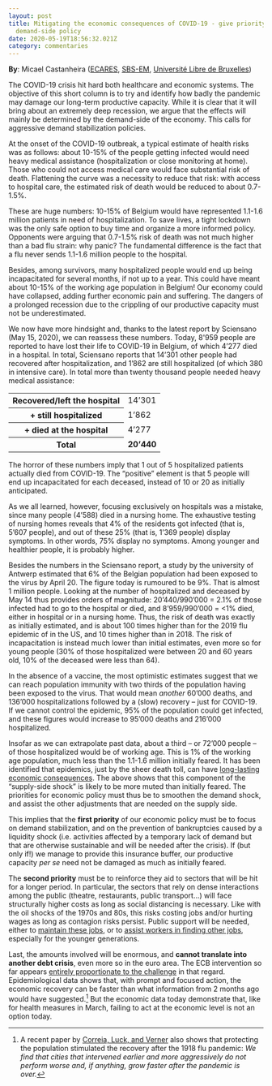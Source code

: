 ```yaml
---
layout: post
title: Mitigating the economic consequences of COVID-19 - give priority to a
  demand-side policy
date: 2020-05-19T18:56:32.021Z
category: commentaries
---
```

**By**: Micael Castanheira ([ECARES](https://ecares.ulb.be/), [SBS-EM](https://www.solvay.edu/en/), [Université Libre de Bruxelles](https://www.ulb.be/))

The COVID-19 crisis hit hard both healthcare and economic systems. The objective of this short column is to try and identify how badly the pandemic may damage our long-term productive capacity. While it is clear that it will bring about an extremely deep recession, we argue that the effects will mainly be determined by the demand-side of the economy. This calls for aggressive demand stabilization policies.

At the onset of the COVID-19 outbreak, a typical estimate of health risks was as follows: about 10-15% of the people getting infected would need heavy medical assistance (hospitalization or close monitoring at home). Those who could not access medical care would face substantial risk of death. Flattening the curve was a necessity to reduce that risk: with access to hospital care, the estimated risk of death would be reduced to about 0.7-1.5%.

These are huge numbers: 10-15% of Belgium would have represented 1.1-1.6 million patients in need of hospitalization. To save lives, a tight lockdown was the only safe option to buy time and organize a more informed policy. Opponents were arguing that 0.7-1.5% risk of death was not much higher than a bad flu strain: why panic? The fundamental difference is the fact that a flu never sends 1.1-1.6 million people to the hospital.

Besides, among survivors, many hospitalized people would end up being incapacitated for several months, if not up to a year. This could have meant about 10-15% of the working age population in Belgium! Our economy could have collapsed, adding further economic pain and suffering. The dangers of a prolonged recession due to the crippling of our productive capacity must not be underestimated.

We now have more hindsight and, thanks to the latest report by Sciensano (May 15, 2020), we can reassess these numbers. Today, 8'959 people are reported to have lost their life to COVID-19 in Belgium, of which 4’277 died in a hospital. In total, Sciensano reports that 14’301 other people had recovered after hospitalization, and 1’862 are still hospitalized (of which 380 in intensive care). In total more than twenty thousand people needed heavy medical assistance:

<table class='table table-bordered table-hover'>
    <tbody>
        <tr>
            <th scope='row'>Recovered/left the hospital</th>
            <td>14’301</td>
        </tr>
        <tr>
            <th scope='row'>+ still hospitalized</th>
            <td>1’862</td>
        </tr>
        <tr>
            <th scope='row'>+ died at the hospital</th>
            <td>4’277</td>
        </tr>
        <tr>
            <th scope='row'>Total</th>
            <td><b>20’440</b></td>
        </tr>
    </tbody>
</table>

The horror of these numbers imply that 1 out of 5 hospitalized patients actually died from COVID-19. The “positive” element is that 5 people will end up incapacitated for each deceased, instead of 10 or 20 as initially anticipated.

As we all learned, however, focusing exclusively on hospitals was a mistake, since many people (4’588) died in a nursing home. The exhaustive testing of nursing homes reveals that 4% of the residents got infected (that is, 5’607 people), and out of these 25% (that is, 1’369 people) display symptoms. In other words, 75% display no symptoms. Among younger and healthier people, it is probably higher.

Besides the numbers in the Sciensano report, a study by the university of Antwerp estimated that 6% of the Belgian population had been exposed to the virus by April 20. The figure today is rumoured to be 9%. That is almost 1 million people. Looking at the number of hospitalized and deceased by May 14 thus provides orders of magnitude: 20’440/990’000 = 2.1% of those infected had to go to the hospital or died, and 8’959/990’000 = <1% died, either in hospital or in a nursing home. Thus, the risk of death was exactly as initially estimated, and is about 100 times higher than for the 2019 flu epidemic of in the US, and 10 times higher than in  2018. The risk of incapacitation is instead much lower than initial estimates, even more so for young people (30% of those hospitalized were between 20 and 60 years old, 10% of the deceased were less than 64).

In the absence of a vaccine, the most optimistic estimates suggest that we can reach population immunity with two thirds of the population having been exposed to the virus. That would mean *another* 60’000 deaths, and 136’000 hospitalizations followed by a (slow) recovery – just for COVID-19. If we cannot control the epidemic, 95% of the population could get infected, and these figures would increase to 95’000 deaths and 216’000 hospitalized.

Insofar as we can extrapolate past data, about a third – or 72’000 people – of those hospitalized would be of working age. This is 1% of the working age population, much less than the 1.1-1.6 million initially feared. It has been identified that epidemics, just by the sheer death toll, can have [long-lasting economic consequences](https://www.frbsf.org/economic-research/publications/working-papers/2020/09/). The above shows that this component of the “supply-side shock” is likely to be more muted than initially feared. The priorities for economic policy must thus be to smoothen the demand shock, and assist the other adjustments that are needed on the supply side.

This implies that the **first priority** of our economic policy must be to focus on demand stabilization, and on the prevention of bankruptcies caused by a liquidity shock (i.e. activities affected by a temporary lack of demand but that are otherwise sustainable and will be needed after the crisis). If (but only if!) we manage to provide this insurance buffer, our productive capacity *per se* need not be damaged as much as initially feared.

The **second priority** must be to reinforce they aid to sectors that will be hit for a longer period. In particular, the sectors that rely on dense interactions among the public (theatre, restaurants, public transport...) will face structurally higher costs as long as social distancing is necessary. Like with the oil shocks of the 1970s and 80s, this risks costing jobs and/or hurting wages as long as contagion risks persist. Public support will be needed, either to [maintain these jobs](https://voxeu.org/article/labour-market-policy-response-covid-19-must-save-aggregate-matching-capital), or to [assist workers in finding other jobs](https://voxeu.org/article/labour-market-policy-response-covid-19-must-leverage-power-age), especially for the younger generations.

Last, the amounts involved will be enormous, and **cannot translate into another debt crisis**, even more so in the euro area. The ECB intervention so far appears [entirely proportionate to the challenge](https://www.ecb.europa.eu/press/blog/date/2020/html/ecb.blog200501~a2d8f514a0.en.html) in that regard. Epidemiological data shows that, with prompt and focused action, the economic recovery can be faster than what information from 2 months ago would have suggested.[^1] But the economic data today demonstrate that, like for health measures in March, failing to act at the economic level is not an option today.

[^1]: A recent paper by [Correia, Luck, and Verner](https://papers.ssrn.com/sol3/Papers.cfm?abstract_id=3561560) also shows that protecting the population stimulated the recovery after the 1918 flu pandemic: *We find that cities that intervened earlier and more aggressively do not perform worse and, if anything, grow faster after the pandemic is over.*

